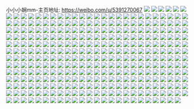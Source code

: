 小小小娴mm-主页地址: https://weibo.com/u/5391270067 
![](https://wx4.sinaimg.cn/mw2000/005SRdCPgy1h9ppewwt58j31o0280qv6.jpg) 
![](https://wx4.sinaimg.cn/mw2000/005SRdCPgy1h9ppeuj4jnj31o0280hdu.jpg) 
![](https://wx4.sinaimg.cn/mw2000/005SRdCPgy1h9ppeaxeznj31o0280npd.jpg) 
![](https://wx4.sinaimg.cn/mw2000/005SRdCPgy1h9ppezivmjj32c0340e82.jpg) 
![](https://wx4.sinaimg.cn/mw2000/005SRdCPgy1h9ppee8hjtj32c0340e82.jpg) 
![](https://wx4.sinaimg.cn/mw2000/005SRdCPgy1h9ppej3irsj32c0340kjm.jpg) 
![](https://wx4.sinaimg.cn/mw2000/005SRdCPgy1h9ppeois42j31o0280u0x.jpg) 
![](https://wx4.sinaimg.cn/mw2000/005SRdCPgy1h9ppepsj84j31o0280x6p.jpg) 
![](https://wx4.sinaimg.cn/mw2000/005SRdCPgy1h9ppe7x6q1j31o01o04qq.jpg) 
![](https://wx4.sinaimg.cn/mw2000/005SRdCPgy1h974qqk03ej32c0340b2a.jpg) 
![](https://wx4.sinaimg.cn/mw2000/005SRdCPgy1h974q8p91pj32c0340kjo.jpg) 
![](https://wx4.sinaimg.cn/mw2000/005SRdCPgy1h974r1tir9j32c03401l0.jpg) 
![](https://wx4.sinaimg.cn/mw2000/005SRdCPgy1h974qjq0evj32c0340npg.jpg) 
![](https://wx4.sinaimg.cn/mw2000/005SRdCPgy1h974r63oojj32c0340e83.jpg) 
![](https://wx4.sinaimg.cn/mw2000/005SRdCPgy1h94y5s14imj31o0280npd.jpg) 
![](https://wx4.sinaimg.cn/mw2000/005SRdCPgy1h94y5u9779j31sc2dskjl.jpg) 
![](https://wx4.sinaimg.cn/mw2000/005SRdCPgy1h94y5mi6qwj32c0340kjn.jpg) 
![](https://wx4.sinaimg.cn/mw2000/005SRdCPly1h8pmp6titpj30u0140n5o.jpg) 
![](https://wx4.sinaimg.cn/mw2000/005SRdCPly1h8pmp7lteuj30u0140gub.jpg) 
![](https://wx4.sinaimg.cn/mw2000/005SRdCPly1h8pmp8e1lhj30u014047i.jpg) 
![](https://wx4.sinaimg.cn/mw2000/005SRdCPly1h8czfcwxmoj30u0140ah5.jpg) 
![](https://wx4.sinaimg.cn/mw2000/005SRdCPly1h8czfd9g1rj30u01407b2.jpg) 
![](https://wx4.sinaimg.cn/mw2000/005SRdCPly1h8czfc19s8j30u0140agw.jpg) 
![](https://wx4.sinaimg.cn/mw2000/005SRdCPly1h8czfcjuf8j30u0140gv7.jpg) 
![](https://wx4.sinaimg.cn/mw2000/005SRdCPly1h8bwph79hvj30yo1a84ek.jpg) 
![](https://wx4.sinaimg.cn/mw2000/005SRdCPly1h8bwpi046mj30yo1a87lt.jpg) 
![](https://wx4.sinaimg.cn/mw2000/005SRdCPly1h861hux1mzj31sc2ds4qq.jpg) 
![](https://wx4.sinaimg.cn/mw2000/005SRdCPly1h861j98pw1j31sc2dsb29.jpg) 
![](https://wx4.sinaimg.cn/mw2000/005SRdCPly1h7s6t5c1ikj31sc2ds7wi.jpg) 
![](https://wx4.sinaimg.cn/mw2000/005SRdCPly1h7s6tbog4ij31sc2ds7wi.jpg) 
![](https://wx4.sinaimg.cn/mw2000/005SRdCPly1h7s6tfdv2qj31sc2ds4qq.jpg) 
![](https://wx4.sinaimg.cn/mw2000/005SRdCPly1h7s6sx48x5j30yo1a8195.jpg) 
![](https://wx4.sinaimg.cn/mw2000/005SRdCPly1h7optffh5oj31sc2dshdu.jpg) 
![](https://wx4.sinaimg.cn/mw2000/005SRdCPly1h7optol1kij31sc2ds7wi.jpg) 
![](https://wx4.sinaimg.cn/mw2000/005SRdCPly1h7optwg4c1j31sc2dshdu.jpg) 
![](https://wx4.sinaimg.cn/mw2000/005SRdCPly1h7optjs65vj32c03404qr.jpg) 
![](https://wx4.sinaimg.cn/mw2000/005SRdCPly1h7optt7uxbj31sc2dsb2a.jpg) 
![](https://wx4.sinaimg.cn/mw2000/005SRdCPly1h7l2ej5bloj32c03401kz.jpg) 
![](https://wx4.sinaimg.cn/mw2000/005SRdCPly1h7l2eh2t5gj32c0340npg.jpg) 
![](https://wx4.sinaimg.cn/mw2000/005SRdCPly1h7k0ewvjuaj30u0140tf5.jpg) 
![](https://wx4.sinaimg.cn/mw2000/005SRdCPly1h7k0ezbr57j30u0140wlu.jpg) 
![](https://wx4.sinaimg.cn/mw2000/005SRdCPly1h7k0exjzvkj30u0121qac.jpg) 
![](https://wx4.sinaimg.cn/mw2000/005SRdCPly1h7k0evzslxj30u0140103.jpg) 
![](https://wx4.sinaimg.cn/mw2000/005SRdCPly1h7k0exz3o2j30u0140797.jpg) 
![](https://wx4.sinaimg.cn/mw2000/005SRdCPly1h7k0eylnroj30u01400zx.jpg) 
![](https://wx4.sinaimg.cn/mw2000/005SRdCPly1h7k0f041egj30u0140472.jpg) 
![](https://wx4.sinaimg.cn/mw2000/005SRdCPly1h7k0f251d8j30u0140n5d.jpg) 
![](https://wx4.sinaimg.cn/mw2000/005SRdCPly1h79o7vh4dqj30u01hcah9.jpg) 
![](https://wx4.sinaimg.cn/mw2000/005SRdCPly1h79o7yqslcj30k00zkmyz.jpg) 
![](https://wx4.sinaimg.cn/mw2000/005SRdCPly1h79o82h2fsj30u0140k5e.jpg) 
![](https://wx4.sinaimg.cn/mw2000/005SRdCPly1h79o6d8pofj32c0340b2b.jpg) 
![](https://wx4.sinaimg.cn/mw2000/005SRdCPly1h79o74byh6j32c03407h4.jpg) 
![](https://wx4.sinaimg.cn/mw2000/005SRdCPly1h79o7pza4pj32c0340npf.jpg) 
![](https://wx4.sinaimg.cn/mw2000/005SRdCPly1h6zdbme779j31eh1zzx21.jpg) 
![](https://wx4.sinaimg.cn/mw2000/005SRdCPly1h6zdbzogkxj31mj261whf.jpg) 
![](https://wx4.sinaimg.cn/mw2000/005SRdCPly1h6zdc0c1t8j30tb132myc.jpg) 
![](https://wx4.sinaimg.cn/mw2000/005SRdCPly1h6zdbwlg4lj31eg1ocdsz.jpg) 
![](https://wx4.sinaimg.cn/mw2000/005SRdCPly1h6y0myt9iij31o0280hdt.jpg) 
![](https://wx4.sinaimg.cn/mw2000/005SRdCPly1h6y0my1r48j31o0280qdm.jpg) 
![](https://wx4.sinaimg.cn/mw2000/005SRdCPly1h6y0mzjb5wj31o0280n8r.jpg) 
![](https://wx4.sinaimg.cn/mw2000/005SRdCPly1h6y0n0q0btj32c0340x6q.jpg) 
![](https://wx4.sinaimg.cn/mw2000/005SRdCPly1h6ul3lf2byj32c03407wi.jpg) 
![](https://wx4.sinaimg.cn/mw2000/005SRdCPly1h6ul3mvb5mj32c0340hdu.jpg) 
![](https://wx4.sinaimg.cn/mw2000/005SRdCPly1h6ul3oi22aj32c0340kjm.jpg) 
![](https://wx4.sinaimg.cn/mw2000/005SRdCPly1h6ul3jy3trj32c0340b2a.jpg) 
![](https://wx4.sinaimg.cn/mw2000/005SRdCPly1h6rfifx6jqj30u0140gvs.jpg) 
![](https://wx4.sinaimg.cn/mw2000/005SRdCPly1h6rfqualorj30k00zkq7s.jpg) 
![](https://wx4.sinaimg.cn/mw2000/005SRdCPly1h6rfih6zn6j30u0140wmv.jpg) 
![](https://wx4.sinaimg.cn/mw2000/005SRdCPly1h6rfihhmr2j30u0140jru.jpg) 
![](https://wx4.sinaimg.cn/mw2000/005SRdCPly1h6rfiigny5j30u014041z.jpg) 
![](https://wx4.sinaimg.cn/mw2000/005SRdCPly1h6rfifjqaej30u014013q.jpg) 
![](https://wx4.sinaimg.cn/mw2000/005SRdCPly1h6rfiispx0j31400u0n4l.jpg) 
![](https://wx4.sinaimg.cn/mw2000/005SRdCPly1h6rfijfjg4j30u0140gsm.jpg) 
![](https://wx4.sinaimg.cn/mw2000/005SRdCPly1h6rfiliixnj30u0140abu.jpg) 
![](https://wx4.sinaimg.cn/mw2000/005SRdCPly1h6rfisvbrij30r410544f.jpg) 
![](https://wx4.sinaimg.cn/mw2000/005SRdCPly1h6rfkbtcclj30u014012y.jpg) 
![](https://wx4.sinaimg.cn/mw2000/005SRdCPly1h6rfmg3n7zj30u0140abg.jpg) 
![](https://wx4.sinaimg.cn/mw2000/005SRdCPly1h6q5sp7vg5j32c0340qv5.jpg) 
![](https://wx4.sinaimg.cn/mw2000/005SRdCPly1h6k345itb9j30u00ub77d.jpg) 
![](https://wx4.sinaimg.cn/mw2000/005SRdCPly1h6k343kb5vj30u01400z7.jpg) 
![](https://wx4.sinaimg.cn/mw2000/005SRdCPly1h6k344qcdrj30u014044o.jpg) 
![](https://wx4.sinaimg.cn/mw2000/005SRdCPly1h6k344dm58j30u0140gqx.jpg) 
![](https://wx4.sinaimg.cn/mw2000/005SRdCPly1h6k3438i9oj30th0suwlt.jpg) 
![](https://wx4.sinaimg.cn/mw2000/005SRdCPly1h6k34564fvj30u0140grz.jpg) 
![](https://wx4.sinaimg.cn/mw2000/005SRdCPly1h6iv5ddn6sj30u00u0ac2.jpg) 
![](https://wx4.sinaimg.cn/mw2000/005SRdCPly1h6iv5cz3s7j30u00u07aa.jpg) 
![](https://wx4.sinaimg.cn/mw2000/005SRdCPly1h6iv5kyyb8j30u00u0wg7.jpg) 
![](https://wx4.sinaimg.cn/mw2000/005SRdCPly1h6iv5lc2sqj30u00u07ar.jpg) 
![](https://wx4.sinaimg.cn/mw2000/005SRdCPly1h5x75uks86j31o02807gg.jpg) 
![](https://wx4.sinaimg.cn/mw2000/005SRdCPly1h5x75wrtrij31o0280482.jpg) 
![](https://wx4.sinaimg.cn/mw2000/005SRdCPly1h5x75w58gjj31o0280b29.jpg) 
![](https://wx4.sinaimg.cn/mw2000/005SRdCPly1h5x75y3y37j31o0280npd.jpg) 
![](https://wx4.sinaimg.cn/mw2000/005SRdCPly1h5x75td2r4j31o0280kjl.jpg) 
![](https://wx4.sinaimg.cn/mw2000/005SRdCPly1h5x75ziw7kj31o0280dp7.jpg) 
![](https://wx4.sinaimg.cn/mw2000/005SRdCPgy1h5fgg931ykj30zg1baqeb.jpg) 
![](https://wx4.sinaimg.cn/mw2000/005SRdCPgy1h5aswpy7x8j31o0280u0x.jpg) 
![](https://wx4.sinaimg.cn/mw2000/005SRdCPgy1h5aswqyzjbj31o0280npd.jpg) 
![](https://wx4.sinaimg.cn/mw2000/005SRdCPgy1h5aswdl6sij31o0280qv5.jpg) 
![](https://wx4.sinaimg.cn/mw2000/005SRdCPgy1h5aswhnabnj32c0340u0y.jpg) 
![](https://wx4.sinaimg.cn/mw2000/005SRdCPgy1h5asxd0m3xj33402c0b2b.jpg) 
![](https://wx4.sinaimg.cn/mw2000/005SRdCPgy1h5aswk3sjcj32c0340u0y.jpg) 
![](https://wx4.sinaimg.cn/mw2000/005SRdCPgy1h5aswm8wbaj32c03404qr.jpg) 
![](https://wx4.sinaimg.cn/mw2000/005SRdCPgy1h5aswo4lnoj32c0340kjm.jpg) 
![](https://wx4.sinaimg.cn/mw2000/005SRdCPgy1h5aswslar1j32c0340qv6.jpg) 
![](https://wx4.sinaimg.cn/mw2000/005SRdCPgy1h58q05juyfj30u0140dp6.jpg) 
![](https://wx4.sinaimg.cn/mw2000/005SRdCPgy1h58q0677w5j30u01400z1.jpg) 
![](https://wx4.sinaimg.cn/mw2000/005SRdCPgy1h563wcl384j32c0340e82.jpg) 
![](https://wx4.sinaimg.cn/mw2000/005SRdCPgy1h54yyvy7dej31sc2dskjl.jpg) 
![](https://wx4.sinaimg.cn/mw2000/005SRdCPgy1h54yyx5bo7j31sc2dskjl.jpg) 
![](https://wx4.sinaimg.cn/mw2000/005SRdCPgy1h54yyy8kflj31sc2dskjl.jpg) 
![](https://wx4.sinaimg.cn/mw2000/005SRdCPgy1h54yyzjif2j31sc2dsnpd.jpg) 
![](https://wx4.sinaimg.cn/mw2000/005SRdCPgy1h54yyuhoj7j32c0340kjm.jpg) 
![](https://wx4.sinaimg.cn/mw2000/005SRdCPgy1h54yz0sdsrj31sc2dsnpd.jpg) 
![](https://wx4.sinaimg.cn/mw2000/005SRdCPgy1h3w5c0htlej32c0340kjn.jpg) 
![](https://wx4.sinaimg.cn/mw2000/005SRdCPgy1h3w5c2ik87j32c0340hdv.jpg) 
![](https://wx4.sinaimg.cn/mw2000/005SRdCPgy1h3w5c4dmk1j32c0340hdv.jpg) 
![](https://wx4.sinaimg.cn/mw2000/005SRdCPgy1h3w5c6y370j32c0340hdv.jpg) 
![](https://wx4.sinaimg.cn/mw2000/005SRdCPgy1h3w5c870trj31j02pse81.jpg) 
![](https://wx4.sinaimg.cn/mw2000/005SRdCPgy1h3w5c938eoj32c03404qp.jpg) 
![](https://wx4.sinaimg.cn/mw2000/005SRdCPgy1h3t3dqnmawj32c0340qv6.jpg) 
![](https://wx4.sinaimg.cn/mw2000/005SRdCPgy1h3t3dsgdk6j32c03401kz.jpg) 
![](https://wx4.sinaimg.cn/mw2000/005SRdCPgy1h3snypuuqwj32c03401kz.jpg) 
![](https://wx4.sinaimg.cn/mw2000/005SRdCPgy1h3snyraat9j32c0340kjl.jpg) 
![](https://wx4.sinaimg.cn/mw2000/005SRdCPgy1h3o1eo7xukj32c0340e81.jpg) 
![](https://wx4.sinaimg.cn/mw2000/005SRdCPgy1h3o1eko5hqj31o0280kjl.jpg) 
![](https://wx4.sinaimg.cn/mw2000/005SRdCPgy1h3o1elot32j31o0280qv5.jpg) 
![](https://wx4.sinaimg.cn/mw2000/005SRdCPgy1h3o1eie25wj30yi22ox6p.jpg) 
![](https://wx4.sinaimg.cn/mw2000/005SRdCPgy1h3gwyphnc6j32801o0kjl.jpg) 
![](https://wx4.sinaimg.cn/mw2000/005SRdCPgy1h3gwyralmxj32801o0qv5.jpg) 
![](https://wx4.sinaimg.cn/mw2000/005SRdCPgy1h3gwyo7fmwj32801o07wh.jpg) 
![](https://wx4.sinaimg.cn/mw2000/005SRdCPgy1h3eszf42d7j30u01407d8.jpg) 
![](https://wx4.sinaimg.cn/mw2000/005SRdCPgy1h3eszfqqjjj31400u0n5o.jpg) 
![](https://wx4.sinaimg.cn/mw2000/005SRdCPgy1h3eszgk4wyj31400u0wmi.jpg) 
![](https://wx4.sinaimg.cn/mw2000/005SRdCPgy1h3eszh5v4sj31400u0ajt.jpg) 
![](https://wx4.sinaimg.cn/mw2000/005SRdCPgy1h3cervg7pqj30yo1a8ndq.jpg) 
![](https://wx4.sinaimg.cn/mw2000/005SRdCPgy1h390sj31v6j30u01407fq.jpg) 
![](https://wx4.sinaimg.cn/mw2000/005SRdCPgy1h390skgb4cj30u01407fk.jpg) 
![](https://wx4.sinaimg.cn/mw2000/005SRdCPgy1h390sgzcxvj30u0140qcx.jpg) 
![](https://wx4.sinaimg.cn/mw2000/005SRdCPgy1h390sm1kyvj30u0140wml.jpg) 
![](https://wx4.sinaimg.cn/mw2000/005SRdCPgy1h390snwublj30u01407dq.jpg) 
![](https://wx4.sinaimg.cn/mw2000/005SRdCPgy1h390sorsgbj30u0140al5.jpg) 
![](https://wx4.sinaimg.cn/mw2000/005SRdCPgy1h390sqixwkj30u0140dq3.jpg) 
![](https://wx4.sinaimg.cn/mw2000/005SRdCPgy1h390srgg1dj30u10u0ahg.jpg) 
![](https://wx4.sinaimg.cn/mw2000/005SRdCPgy1h390st8kigj30u0140wol.jpg) 
![](https://wx4.sinaimg.cn/mw2000/005SRdCPgy1h36oi92o13j30u0140qc5.jpg) 
![](https://wx4.sinaimg.cn/mw2000/005SRdCPgy1h36oicos93j30u0140ajz.jpg) 
![](https://wx4.sinaimg.cn/mw2000/005SRdCPgy1h36oi6fjr5j30u014012e.jpg) 
![](https://wx4.sinaimg.cn/mw2000/005SRdCPgy1h36oi3fmm6j30u0140am0.jpg) 
![](https://wx4.sinaimg.cn/mw2000/005SRdCPgy1h36ojgsrarj30u01407g7.jpg) 
![](https://wx4.sinaimg.cn/mw2000/005SRdCPgy1h36ohuo693j30u0140qa8.jpg) 
![](https://wx4.sinaimg.cn/mw2000/005SRdCPgy1h36ohx554mj30u0140n3f.jpg) 
![](https://wx4.sinaimg.cn/mw2000/005SRdCPgy1h36ohzxpykj30u01400zq.jpg) 
![](https://wx4.sinaimg.cn/mw2000/005SRdCPgy1h36ohss6jcj30u0140tg2.jpg) 
![](https://wx4.sinaimg.cn/mw2000/005SRdCPgy1h347lkjc0gj32c0340x6p.jpg) 
![](https://wx4.sinaimg.cn/mw2000/005SRdCPgy1h347livzx3j32c0340kjm.jpg) 
![](https://wx4.sinaimg.cn/mw2000/005SRdCPgy1h347leqf71j30yo1a8nay.jpg) 
![](https://wx4.sinaimg.cn/mw2000/005SRdCPgy1h347lg51q4j30yo1a8qiy.jpg) 
![](https://wx4.sinaimg.cn/mw2000/005SRdCPgy1h31ar5d72nj30t40vfgru.jpg) 
![](https://wx4.sinaimg.cn/mw2000/005SRdCPgy1h302hje2asj33402c0u0y.jpg) 
![](https://wx4.sinaimg.cn/mw2000/005SRdCPgy1h302hk51n2j30yo1a8th0.jpg) 
![](https://wx4.sinaimg.cn/mw2000/005SRdCPgy1h302hfdskzj30yo1a8h0c.jpg) 
![](https://wx4.sinaimg.cn/mw2000/005SRdCPgy1h302hknhrej30yo1a8dvb.jpg) 
![](https://wx4.sinaimg.cn/mw2000/005SRdCPgy1h302hlxwblj32c0340hdu.jpg) 
![](https://wx4.sinaimg.cn/mw2000/005SRdCPgy1h302hptwhcj32c0340hdv.jpg) 
![](https://wx4.sinaimg.cn/mw2000/005SRdCPgy1h302hrrbpuj32c02c0npd.jpg) 
![](https://wx4.sinaimg.cn/mw2000/005SRdCPgy1h302hurafqj31c62dohdt.jpg) 
![](https://wx4.sinaimg.cn/mw2000/005SRdCPgy1h302hvgjp5j31c62donn1.jpg) 
![](https://wx4.sinaimg.cn/mw2000/005SRdCPgy1h2wbwnr8rpj30u0159n49.jpg) 
![](https://wx4.sinaimg.cn/mw2000/005SRdCPgy1h2wbwpqnh7j30u0140tfk.jpg) 
![](https://wx4.sinaimg.cn/mw2000/005SRdCPgy1h2wbwrn0c5j30u0140tex.jpg) 
![](https://wx4.sinaimg.cn/mw2000/005SRdCPgy1h2wbwtep4kj30u014045o.jpg) 
![](https://wx4.sinaimg.cn/mw2000/005SRdCPgy1h2wbwveekvj30u01hcqe1.jpg) 
![](https://wx4.sinaimg.cn/mw2000/005SRdCPgy1h2wbwxttubj30u014011q.jpg) 
![](https://wx4.sinaimg.cn/mw2000/005SRdCPgy1h2sy08q5hzj30zg1baapg.jpg) 
![](https://wx4.sinaimg.cn/mw2000/005SRdCPgy1h2sy3nlgiaj32c0340qv6.jpg) 
![](https://wx4.sinaimg.cn/mw2000/005SRdCPgy1h2sy00wy3hj31sc2dsx6p.jpg) 
![](https://wx4.sinaimg.cn/mw2000/005SRdCPgy1h2sy06f2u1j31sc2ds1ky.jpg) 
![](https://wx4.sinaimg.cn/mw2000/005SRdCPgy1h2sy07ysqcj315o1qib29.jpg) 
![](https://wx4.sinaimg.cn/mw2000/005SRdCPgy1h2sxzy6ednj31sc2ds4qq.jpg) 
![](https://wx4.sinaimg.cn/mw2000/005SRdCPgy1h2sy0zdwiyj31a80yods5.jpg) 
![](https://wx4.sinaimg.cn/mw2000/005SRdCPgy1h2sy0zyozjj30yo1a817z.jpg) 
![](https://wx4.sinaimg.cn/mw2000/005SRdCPgy1h2sy10fz2rj31a80yo17i.jpg) 
![](https://wx4.sinaimg.cn/mw2000/005SRdCPgy1h2sy0arsnpj31a80yok0m.jpg) 
![](https://wx4.sinaimg.cn/mw2000/005SRdCPgy1h2sy10tvv0j30yo1a8h0p.jpg) 
![](https://wx4.sinaimg.cn/mw2000/005SRdCPgy1h2sy04n4qxj32c0340npf.jpg) 
![](https://wx4.sinaimg.cn/mw2000/005SRdCPgy1h2sy0dfgerj32c02c01ky.jpg) 
![](https://wx4.sinaimg.cn/mw2000/005SRdCPgy1h2sy0gp00pj33402c07wj.jpg) 
![](https://wx4.sinaimg.cn/mw2000/005SRdCPgy1h2sy0f17ukj32c0340hdu.jpg) 
![](https://wx4.sinaimg.cn/mw2000/005SRdCPgy1h2sy12axzyj32c033ykjm.jpg) 
![](https://wx4.sinaimg.cn/mw2000/005SRdCPgy1h2sy0c7ab3j33402c0qv6.jpg) 
![](https://wx4.sinaimg.cn/mw2000/005SRdCPgy1h2n5cslyh4j32c0340npe.jpg) 
![](https://wx4.sinaimg.cn/mw2000/005SRdCPgy1h2n5cuwm4cj32c0340e82.jpg) 
![](https://wx4.sinaimg.cn/mw2000/005SRdCPgy1h2n5bydnomj31o0280hdu.jpg) 
![](https://wx4.sinaimg.cn/mw2000/005SRdCPgy1h2n5c341f5j31o0280e82.jpg) 
![](https://wx4.sinaimg.cn/mw2000/005SRdCPgy1h2n5cadmf0j30yi1a0qt8.jpg) 
![](https://wx4.sinaimg.cn/mw2000/005SRdCPgy1h2n5cfcr1uj32c0340kjm.jpg) 
![](https://wx4.sinaimg.cn/mw2000/005SRdCPgy1h2n5cnhibtj32c03401kz.jpg) 
![](https://wx4.sinaimg.cn/mw2000/005SRdCPgy1h2n5buhyy8j32c0340b2a.jpg) 
![](https://wx4.sinaimg.cn/mw2000/005SRdCPgy1h2jxqth119j30u00v2qa7.jpg) 
![](https://wx4.sinaimg.cn/mw2000/005SRdCPgy1h2jxqs9liij31400u0tix.jpg) 
![](https://wx4.sinaimg.cn/mw2000/005SRdCPgy1h2jxqv5kxaj31400u0qc8.jpg) 
![](https://wx4.sinaimg.cn/mw2000/005SRdCPgy1h2jxri4ujhj32801o0kjl.jpg) 
![](https://wx4.sinaimg.cn/mw2000/005SRdCPgy1h2jxqwmdfhj31o0280kjl.jpg) 
![](https://wx4.sinaimg.cn/mw2000/005SRdCPgy1h2jxrlv8msj32801o0npd.jpg) 
![](https://wx4.sinaimg.cn/mw2000/005SRdCPgy1h2jxrang5qj32c0340e83.jpg) 
![](https://wx4.sinaimg.cn/mw2000/005SRdCPgy1h2jxrfrj5yj32c0340qv6.jpg) 
![](https://wx4.sinaimg.cn/mw2000/005SRdCPgy1h2h914813cj31sc2ds7wh.jpg) 
![](https://wx4.sinaimg.cn/mw2000/005SRdCPgy1h2h90qe4wcj31sc1sc7jv.jpg) 
![](https://wx4.sinaimg.cn/mw2000/005SRdCPgy1h2h916jh6wj31sc2ds7wh.jpg) 
![](https://wx4.sinaimg.cn/mw2000/005SRdCPgy1h2h909atysj32c0340x6r.jpg) 
![](https://wx4.sinaimg.cn/mw2000/005SRdCPgy1h2h903fe0ij32c032le82.jpg) 
![](https://wx4.sinaimg.cn/mw2000/005SRdCPgy1h2h90cxxlvj32c0340b2a.jpg) 
![](https://wx4.sinaimg.cn/mw2000/005SRdCPgy1h2h90fk3ngj31sc2dsqv5.jpg) 
![](https://wx4.sinaimg.cn/mw2000/005SRdCPgy1h2h90i7lkcj31sc2dsqv5.jpg) 
![](https://wx4.sinaimg.cn/mw2000/005SRdCPgy1h2h90kmsicj31sc2dsqv5.jpg) 
![](https://wx4.sinaimg.cn/mw2000/005SRdCPgy1h2h90pe7pmj32c0340x6q.jpg) 
![](https://wx4.sinaimg.cn/mw2000/005SRdCPgy1h2h8wv9txij32c0340qv7.jpg) 
![](https://wx4.sinaimg.cn/mw2000/005SRdCPgy1h2h8wrl650j31c62dotvv.jpg) 
![](https://wx4.sinaimg.cn/mw2000/005SRdCPgy1h2h93hsam5j31o02807wh.jpg) 
![](https://wx4.sinaimg.cn/mw2000/005SRdCPgy1h2h93ejr88j32c0340e83.jpg) 
![](https://wx4.sinaimg.cn/mw2000/005SRdCPgy1h2h93khrxgj32c0340b2a.jpg) 
![](https://wx4.sinaimg.cn/mw2000/005SRdCPgy1h2cqcy7ekxj30mi0u011y.jpg) 
![](https://wx4.sinaimg.cn/mw2000/005SRdCPgy1h2cqg1yr58j30mi0u0n3o.jpg) 
![](https://wx4.sinaimg.cn/mw2000/005SRdCPgy1h2cqg3215zj30mi0u014t.jpg) 
![](https://wx4.sinaimg.cn/mw2000/005SRdCPgy1h2cqg3jw1zj30mi0u0zvs.jpg) 
![](https://wx4.sinaimg.cn/mw2000/005SRdCPgy1h2cqg4049bj30tu0tudnb.jpg) 
![](https://wx4.sinaimg.cn/mw2000/005SRdCPgy1h2cqg1er6yj30mi0u0gs3.jpg) 
![](https://wx4.sinaimg.cn/mw2000/005SRdCPgy1h2cqg4j1qwj30mi0u046y.jpg) 
![](https://wx4.sinaimg.cn/mw2000/005SRdCPgy1h2cqg51lyoj30tu0tutgx.jpg) 
![](https://wx4.sinaimg.cn/mw2000/005SRdCPgy1h2ar5j7qh6j32c0340e82.jpg) 
![](https://wx4.sinaimg.cn/mw2000/005SRdCPgy1h2ar742gmmj30mi0u0tiw.jpg) 
![](https://wx4.sinaimg.cn/mw2000/005SRdCPgy1h29hmxe4mhj30u0140jyy.jpg) 
![](https://wx4.sinaimg.cn/mw2000/005SRdCPgy1h29hms0z46j30u0140k1n.jpg) 
![](https://wx4.sinaimg.cn/mw2000/005SRdCPgy1h29hmtke52j30u0140dnd.jpg) 
![](https://wx4.sinaimg.cn/mw2000/005SRdCPgy1h29hmz5u0fj30u014010a.jpg) 
![](https://wx4.sinaimg.cn/mw2000/005SRdCPgy1h29hmr6ogrj30u014012n.jpg) 
![](https://wx4.sinaimg.cn/mw2000/005SRdCPgy1h27s1qbj8bj32c03404qq.jpg) 
![](https://wx4.sinaimg.cn/mw2000/005SRdCPgy1h27s1rtoz8j32c03404qq.jpg) 
![](https://wx4.sinaimg.cn/mw2000/005SRdCPgy1h27s1tdd47j32c0340hdt.jpg) 
![](https://wx4.sinaimg.cn/mw2000/005SRdCPgy1h27s1wm66cj31o0280hdt.jpg) 
![](https://wx4.sinaimg.cn/mw2000/005SRdCPgy1h27s1vbx8gj32c03401kz.jpg) 
![](https://wx4.sinaimg.cn/mw2000/005SRdCPgy1h27s1y0gvtj31o0280hdt.jpg) 
![](https://wx4.sinaimg.cn/mw2000/005SRdCPgy1h27s23x4imj30mi0u0k13.jpg) 
![](https://wx4.sinaimg.cn/mw2000/005SRdCPgy1h27s21ij03j32c03401kz.jpg) 
![](https://wx4.sinaimg.cn/mw2000/005SRdCPgy1h27s1p0zidj31o0280x6p.jpg) 
![](https://wx4.sinaimg.cn/mw2000/005SRdCPgy1h1spulg8c1j31a80yo196.jpg) 
![](https://wx4.sinaimg.cn/mw2000/005SRdCPgy1h1spum7a1dj30yo1a8wrz.jpg) 
![](https://wx4.sinaimg.cn/mw2000/005SRdCPgy1h1spv37csbj31o02801kx.jpg) 
![](https://wx4.sinaimg.cn/mw2000/005SRdCPgy1h1rxla6w1uj32c03407wj.jpg) 
![](https://wx4.sinaimg.cn/mw2000/005SRdCPgy1h1rxl6x10gj32c03404qr.jpg) 
![](https://wx4.sinaimg.cn/mw2000/005SRdCPgy1h1rxlbgny7j32c0340qv5.jpg) 
![](https://wx4.sinaimg.cn/mw2000/005SRdCPgy1h1rxld9ig4j32c03401kz.jpg) 
![](https://wx4.sinaimg.cn/mw2000/005SRdCPgy1h1pq33i0ezj31o0280npd.jpg) 
![](https://wx4.sinaimg.cn/mw2000/005SRdCPgy1h1pq3nk1wyj31o0280kjl.jpg) 
![](https://wx4.sinaimg.cn/mw2000/005SRdCPgy1h1pq3vht9jj31sc2ds1ky.jpg) 
![](https://wx4.sinaimg.cn/mw2000/005SRdCPgy1h1pq3szqidj31sc2dsx6p.jpg) 
![](https://wx4.sinaimg.cn/mw2000/005SRdCPgy1h1nda3ytncj31sc2dshdt.jpg) 
![](https://wx4.sinaimg.cn/mw2000/005SRdCPgy1h1nda4o2o5j31c92ds4qp.jpg) 
![](https://wx4.sinaimg.cn/mw2000/005SRdCPgy1h1nda5bua2j31c92ds7wh.jpg) 
![](https://wx4.sinaimg.cn/mw2000/005SRdCPgy1h1nda6ac8uj31c92ds1kx.jpg) 
![](https://wx4.sinaimg.cn/mw2000/005SRdCPgy1h1nda6x2r9j31c92ds4qp.jpg) 
![](https://wx4.sinaimg.cn/mw2000/005SRdCPgy1h1nda8zl2xj31c92ds1kx.jpg) 
![](https://wx4.sinaimg.cn/mw2000/005SRdCPgy1h1nda9lm6cj31c92ds1kx.jpg) 
![](https://wx4.sinaimg.cn/mw2000/005SRdCPgy1h1nda7p057j31c92ds4qp.jpg) 
![](https://wx4.sinaimg.cn/mw2000/005SRdCPgy1h1nda89vk5j31c92ds7wh.jpg) 
![](https://wx4.sinaimg.cn/mw2000/005SRdCPgy1h1iy8bc6q1j30u0140454.jpg) 
![](https://wx4.sinaimg.cn/mw2000/005SRdCPgy1h1iy8a1f34j30u0140jyz.jpg) 
![](https://wx4.sinaimg.cn/mw2000/005SRdCPgy1h1fe9osqtvj30u01400xs.jpg) 
![](https://wx4.sinaimg.cn/mw2000/005SRdCPgy1h1fe9jgkmwj30u0140q7p.jpg) 
![](https://wx4.sinaimg.cn/mw2000/005SRdCPgy1h17blxtfb4j30lc0sgjum.jpg) 
![](https://wx4.sinaimg.cn/mw2000/005SRdCPgy1h17blz3hedj30lc0sgtbq.jpg) 
![](https://wx4.sinaimg.cn/mw2000/005SRdCPgy1h14hvav4vqj31ba0zgguw.jpg) 
![](https://wx4.sinaimg.cn/mw2000/005SRdCPgy1h14hva8qzwj31kw16o7ro.jpg) 
![](https://wx4.sinaimg.cn/mw2000/005SRdCPgy1h14hvbg2fkj30zj1ben96.jpg) 
![](https://wx4.sinaimg.cn/mw2000/005SRdCPgy1h14hvdzh03j31sc2ds4qq.jpg) 
![](https://wx4.sinaimg.cn/mw2000/005SRdCPgy1h14hvfq49cj31sc2dsqv5.jpg) 
![](https://wx4.sinaimg.cn/mw2000/005SRdCPgy1h14hv8uv3ij30b80e2n00.jpg) 
![](https://wx4.sinaimg.cn/mw2000/005SRdCPgy1h12p947bg2j32c0340b2b.jpg) 
![](https://wx4.sinaimg.cn/mw2000/005SRdCPgy1h108g12ygyj30mi0u0ai3.jpg) 
![](https://wx4.sinaimg.cn/mw2000/005SRdCPgy1h108fu4hvtj32c0340hdu.jpg) 
![](https://wx4.sinaimg.cn/mw2000/005SRdCPgy1h108hfyqnwj30mi0u0ajp.jpg) 
![](https://wx4.sinaimg.cn/mw2000/005SRdCPgy1h0uosas8apj32c02c0u0x.jpg) 
![](https://wx4.sinaimg.cn/mw2000/005SRdCPgy1h0ot73b92fj31f01vyx2b.jpg) 
![](https://wx4.sinaimg.cn/mw2000/005SRdCPgy1h0ot74haoyj31w01w0hcd.jpg) 
![](https://wx4.sinaimg.cn/mw2000/005SRdCPgy1h0ot72mcxwj31ey1w0ts6.jpg) 
![](https://wx4.sinaimg.cn/mw2000/005SRdCPgy1h0ot751auij31ey1w0kao.jpg) 
![](https://wx4.sinaimg.cn/mw2000/005SRdCPgy1gxmnlianouj30u0140mzs.jpg) 
![](https://wx4.sinaimg.cn/mw2000/005SRdCPgy1gxmnljeesdj30u01400vl.jpg) 
![](https://wx4.sinaimg.cn/mw2000/005SRdCPgy1gxmnliutqyj30u0140q6k.jpg) 
![](https://wx4.sinaimg.cn/mw2000/005SRdCPgy1gxmnljz1xij30u014042e.jpg) 
![](https://wx4.sinaimg.cn/mw2000/005SRdCPgy1gxmnlkjqbtj30u01400v7.jpg) 
![](https://wx4.sinaimg.cn/mw2000/005SRdCPgy1gxmnllba3sj30u00u0n13.jpg) 
![](https://wx4.sinaimg.cn/mw2000/005SRdCPly1gvrf7wvp8hj613u0tualb02.jpg) 
![](https://wx4.sinaimg.cn/mw2000/005SRdCPly1gvrf7z8kxoj60mi0u00zm02.jpg) 
![](https://wx4.sinaimg.cn/mw2000/005SRdCPly1gvrf81fmyjj60mi0u0qac02.jpg) 
![](https://wx4.sinaimg.cn/mw2000/005SRdCPly1gvrf84bx14j60mi0u0dmg02.jpg) 
![](https://wx4.sinaimg.cn/mw2000/005SRdCPly1gvrf884pimj60tu0tunce02.jpg) 
![](https://wx4.sinaimg.cn/mw2000/005SRdCPly1gvrf8av546j60tu0tu7cx02.jpg) 
![](https://wx4.sinaimg.cn/mw2000/005SRdCPly1gvrf8d2wnvj60mi0u0dn502.jpg) 
![](https://wx4.sinaimg.cn/mw2000/005SRdCPly1gvrf8g3vjxj60tu0tuqdh02.jpg) 
![](https://wx4.sinaimg.cn/mw2000/005SRdCPly1gvrf7t5ms5j61sg1sg7o102.jpg) 
![](https://wx4.sinaimg.cn/mw2000/005SRdCPgy1gtpoi7htfwj30u00u07eb.jpg) 
![](https://wx4.sinaimg.cn/mw2000/005SRdCPgy1gtpoi7yonbj30u00u048m.jpg) 
![](https://wx4.sinaimg.cn/mw2000/005SRdCPgy1gtpoi8fvykj30u00u0tka.jpg) 
![](https://wx4.sinaimg.cn/mw2000/005SRdCPgy1gtpoi8x8zzj30u00u0tks.jpg) 
![](https://wx4.sinaimg.cn/mw2000/005SRdCPgy1gtpoi9eba4j30u00u049p.jpg) 
![](https://wx4.sinaimg.cn/mw2000/005SRdCPgy1gtpoi9w0xmj30u00u047p.jpg) 
![](https://wx4.sinaimg.cn/mw2000/005SRdCPgy1gt4mo1r7twj30u014042u.jpg) 
![](https://wx4.sinaimg.cn/mw2000/005SRdCPgy1gt4mo30gw2j30u0140jvq.jpg) 
![](https://wx4.sinaimg.cn/mw2000/005SRdCPgy1gt4mo3s1aaj30u0140jvq.jpg) 
![](https://wx4.sinaimg.cn/mw2000/005SRdCPly1gn9g5znbtdj30u011q0yd.jpg) 
![](https://wx4.sinaimg.cn/mw2000/005SRdCPly1gn9g60crqmj30u012fjul.jpg) 
![](https://wx4.sinaimg.cn/mw2000/005SRdCPgy1ghjqye4yxcj30u0140794.jpg) 
![](https://wx4.sinaimg.cn/mw2000/005SRdCPgy1ghjqyf0whcj30u014043l.jpg) 
![](https://wx4.sinaimg.cn/mw2000/005SRdCPgy1ghjqyfqwh5j30u0140af5.jpg) 
![](https://wx4.sinaimg.cn/mw2000/005SRdCPgy1ghjqygi00dj30u01t0af8.jpg) 
![](https://wx4.sinaimg.cn/mw2000/005SRdCPgy1ghjqyhb40cj30u01t07be.jpg) 
![](https://wx4.sinaimg.cn/mw2000/005SRdCPgy1ghjqyi5veoj30u01t0tfe.jpg) 
![](https://wx4.sinaimg.cn/mw2000/005SRdCPgy1ghjqyks1evj31400u079g.jpg) 
![](https://wx4.sinaimg.cn/mw2000/005SRdCPgy1ghjqyjzlh1j31400u0jz0.jpg) 
![](https://wx4.sinaimg.cn/mw2000/005SRdCPgy1ghjqyj5eeqj31400u078j.jpg) 
![](https://wx4.sinaimg.cn/mw2000/005SRdCPgy1ggkwwzu0ixj315o1qihdt.jpg) 
![](https://wx4.sinaimg.cn/mw2000/005SRdCPgy1ggkwwyrkitj315o1qix6p.jpg) 
![](https://wx4.sinaimg.cn/mw2000/005SRdCPly1gcs2l9bf5ij30u0140wl5.jpg) 
![](https://wx4.sinaimg.cn/mw2000/005SRdCPly1g5ygvt0qzlj315o15oe2c.jpg) 
![](https://wx4.sinaimg.cn/mw2000/005SRdCPly1g5ygvvpa0dj315o1qiqtv.jpg) 
![](https://wx4.sinaimg.cn/mw2000/005SRdCPly1g5ygvso17xj315o15onn4.jpg) 
![](https://wx4.sinaimg.cn/mw2000/005SRdCPly1g5ygvqkr4ij315o1qik3x.jpg) 
![](https://wx4.sinaimg.cn/mw2000/005SRdCPly1g5ygvuhp8qj315o1qinpd.jpg) 
![](https://wx4.sinaimg.cn/mw2000/005SRdCPly1g5ygvrlos7j315o1qi4b1.jpg) 

